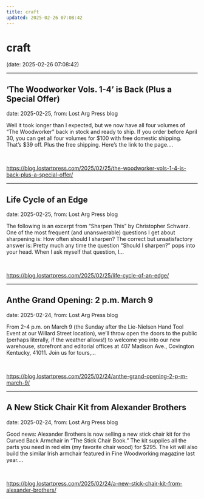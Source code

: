 ```yaml
---
title: craft
updated: 2025-02-26 07:08:42
---
```


# craft

(date: 2025-02-26 07:08:42)

---

## ‘The Woodworker Vols. 1-4’ is Back (Plus a Special Offer)

date: 2025-02-25, from: Lost Arg Press blog

Well it took longer than I expected, but we now have all four volumes of “The Woodworker” back in stock and ready to ship. If you order before April 30, you can get all four volumes for $100 with free domestic shipping. That’s $39 off. Plus the free shipping. Here’s the link to the page.... 

<br> 

<https://blog.lostartpress.com/2025/02/25/the-woodworker-vols-1-4-is-back-plus-a-special-offer/>

---

## Life Cycle of an Edge

date: 2025-02-25, from: Lost Arg Press blog

The following is an excerpt from &#8220;Sharpen This&#8221; by Christopher Schwarz. One of the most frequent (and unanswerable) questions I get about sharpening is: How often should I sharpen? The correct but unsatisfactory answer is: Pretty much any time the question “Should I sharpen?” pops into your head. When I ask myself that question, I... 

<br> 

<https://blog.lostartpress.com/2025/02/25/life-cycle-of-an-edge/>

---

## Anthe Grand Opening: 2 p.m. March 9

date: 2025-02-24, from: Lost Arg Press blog

From 2-4 p.m. on March 9 (the Sunday after the Lie-Nielsen Hand Tool Event at our Willard Street location), we&#8217;ll throw open the doors to the public (perhaps literally, if the weather allows!) to welcome you into our new warehouse, storefront and editorial offices at 407 Madison Ave., Covington Kentucky, 41011. Join us for tours,... 

<br> 

<https://blog.lostartpress.com/2025/02/24/anthe-grand-opening-2-p-m-march-9/>

---

## A New Stick Chair Kit from Alexander Brothers

date: 2025-02-24, from: Lost Arg Press blog

Good news: Alexander Brothers is now selling a new stick chair kit for the Curved Back Armchair in &#8220;The Stick Chair Book.&#8221; The kit supplies all the parts you need in red elm (my favorite chair wood) for $295. The kit will also build the similar Irish armchair featured in Fine Woodworking magazine last year.... 

<br> 

<https://blog.lostartpress.com/2025/02/24/a-new-stick-chair-kit-from-alexander-brothers/>


